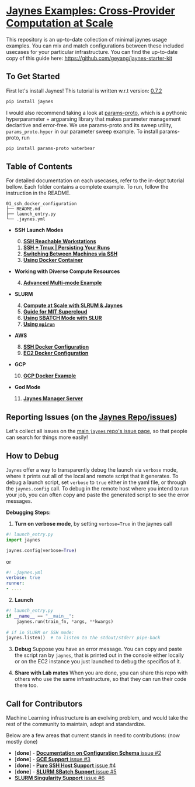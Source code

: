 # [Jaynes Examples: Cross-Provider Computation at Scale](https://github.com/geyang/jaynes-starter-kit)

This repository is an up-to-date collection of minimal jaynes usage examples. You can mix and match configurations between these included usecases for your particular infrastructure. You can find the up-to-date copy of this guide here: https://github.com/geyang/jaynes-starter-kit

## To Get Started

First let's install Jaynes! This tutorial is written w.r.t version: [0.7.2](https://github.com/geyang/jaynes/releases/tag/0.7.2)

```bash
pip install jaynes
```

I would also recommend taking a look at [params-proto](https://github.com/geyang/params_proto), which is a pythonic  hyperparameter + argparsing library that makes parameter management declaritive and error-free. We use params-proto and its sweep utility, `params_proto.hyper` in our parameter sweep example. To install params-proto, run

```bash
pip install params-proto waterbear
```

## Table of Contents

For detailed documentation on each usecases, refer to the in-dept tutorial bellow. Each folder contains a complete example. To run, follow the instruction in the README.

```
01_ssh_docker_configuration
├── README.md
├── launch_entry.py
└── .jaynes.yml
```

- **SSH Launch Modes**
  
    0. [**SSH Reachable Workstations**](00_ssh_reachable_machine/README.md)
    1. [**SSH + Tmux | Persisting Your Runs**](00_ssh_tmux_reachable_machine/README.md)
    2. [**Switching Between Machines via SSH**](03_multiple_ssh_reacheable_machines/README.md)
    3. [**Using Docker Container**](01_ssh_docker_configuration/README.md)
- **Working with Diverse Compute Resources**
  
    4. [**Advanced Multi-mode Example**](05_muti-mode_advanced_config/README.md)
- **SLURM**
  
    4. [**Compute at Scale with SLRUM & Jaynes**](04_slurm_configuration/README.md)
    5. [**Guide for MIT Supercloud**](07_supercloud_setup/README.md)
    6. [**Using SBATCH Mode with SLUR**](09_sbatch_mode/README.md)
    7. [**Using `mpirun`**](08_using_mpirun/README.md)
- **AWS**
  
    8. [**SSH Docker Configuration**](01_ssh_docker_configuration/README.md)
    9. [**EC2 Docker Configuration**](02_ec2_docker_guide/README.md)
- **GCP**
  
    10. [**GCP Docker Example**](10_gcp_docker_example/README.md)
- **God Mode**
  
    11. [**Jaynes Manager Server**](06_jaynes_manager/README.md)


## Reporting Issues (on the [Jaynes Repo/issues](https://github.com/geyang/jaynes/issues))

Let's collect all issues on the [main `jaynes` repo's issue page](https://github.com/geyang/jaynes/issues), so that
people can search for things more easily!

## How to Debug

`Jaynes` offer a way to transparently debug the launch via `verbose` mode, where it prints out all of the local and remote script that it generates. To debug a launch script, set `verbose` to `true` either in the yaml file, or through the `jaynes.config` call. To debug in the remote host where you intend to run your job, you can often copy and paste the generated script
to see the error messages.

**Debugging Steps:**

1. **Turn on verbose mode**, by setting `verbose=True` in the jaynes call

  ```python
  #! launch_entry.py
  import jaynes
  
  jaynes.config(verbose=True)
  ```

  or 

  ```yaml
  #! .jaynes.yml
  verbose: true
  runner:
  - ....
  ```

2. **Launch**

  ```python
  #! launch_entry.py
  if __name__ == "__main__":
      jaynes.run(train_fn, *args, **kwargs)
   
  # if in SLURM or SSH mode:
  jaynes.listen()  # to listen to the stdout/stderr pipe-back
  ```

3. **Debug** Suppose you have an error message. You can copy and paste the script ran
   by `jaynes`, that is printed out in the console either locally or on the EC2 instance
   you just launched to debug the specifics of it.

4. **Share with Lab mates** When you are done, you can share this repo with others
   who use the same infrastructure, so that they can run their code there too.

## Call for Contributors

Machine Learning infrastructure is an evolving problem, and would take
the rest of the community to maintain, adopt and standardize.

Below are a few areas that current stands in need to contributions: (now mostly done)

- [**done**] - [**Documentation on Configuration Schema** issue #2](issues/2)
- [**done**] - [**GCE Support** issue #3](issues/3)
- [**done**] - [**Pure SSH Host Support** issue #4](issues/4)
- [**done**] - [**SLURM SBatch Support** issue #5](issues/5)
- [**SLURM Singularity Support** issue #6](issues/6)

